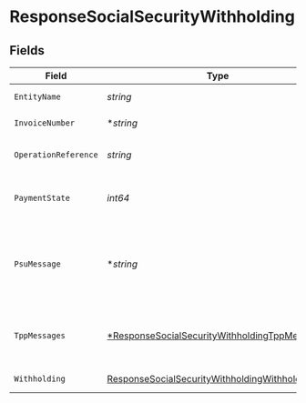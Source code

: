 # ResponseSocialSecurityWithholding


## Fields

| Field                                                                                                                | Type                                                                                                                 | Required                                                                                                             | Description                                                                                                          | Example                                                                                                              |
| -------------------------------------------------------------------------------------------------------------------- | -------------------------------------------------------------------------------------------------------------------- | -------------------------------------------------------------------------------------------------------------------- | -------------------------------------------------------------------------------------------------------------------- | -------------------------------------------------------------------------------------------------------------------- |
| `EntityName`                                                                                                         | *string*                                                                                                             | :heavy_check_mark:                                                                                                   | Nombre de la entidad                                                                                                 | company-name                                                                                                         |
| `InvoiceNumber`                                                                                                      | **string*                                                                                                            | :heavy_minus_sign:                                                                                                   | Número de factura                                                                                                    | 1234                                                                                                                 |
| `OperationReference`                                                                                                 | *string*                                                                                                             | :heavy_check_mark:                                                                                                   | Identificador único de la operación                                                                                  | company-name                                                                                                         |
| `PaymentState`                                                                                                       | *int64*                                                                                                              | :heavy_check_mark:                                                                                                   | Estado en el que se encuentra el pago                                                                                | 1                                                                                                                    |
| `PsuMessage`                                                                                                         | **string*                                                                                                            | :heavy_minus_sign:                                                                                                   | Texto enviado al TPP a través del HUB para ser mostrado al PSU.                                                      | Mensaje de ejemplo                                                                                                   |
| `TppMessages`                                                                                                        | [*ResponseSocialSecurityWithholdingTppMessages](../../models/shared/responsesocialsecuritywithholdingtppmessages.md) | :heavy_minus_sign:                                                                                                   | Mensaje para el TPP enviado a través del HUB.                                                                        |                                                                                                                      |
| `Withholding`                                                                                                        | [ResponseSocialSecurityWithholdingWithholding](../../models/shared/responsesocialsecuritywithholdingwithholding.md)  | :heavy_check_mark:                                                                                                   | Importe a pagar                                                                                                      |                                                                                                                      |